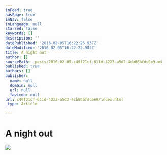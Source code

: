 ```yaml
---
inFeed: true
hasPage: true
inNav: false
inLanguage: null
starred: false
keywords: []
description: ''
datePublished: '2016-02-05T16:22:25.937Z'
dateModified: '2016-02-05T16:22:22.982Z'
title: A night out
author: []
sourcePath: _posts/2016-02-05-c49f21cf-611d-4223-a5d2-4cb86bfdc6e9.md
published: true
authors: []
publisher:
  name: null
  domain: null
  url: null
  favicon: null
url: c49f21cf-611d-4223-a5d2-4cb86bfdc6e9/index.html
_type: Article

---
```

# A night out
![](https://the-grid-user-content.s3-us-west-2.amazonaws.com/e381f1df-bab6-43c0-820a-31cb19d8b549.jpg)